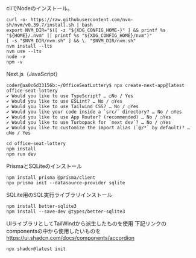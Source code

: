 cliでNodeのインストール。

``` 
curl -o- https://raw.githubusercontent.com/nvm-sh/nvm/v0.39.7/install.sh | bash
export NVM_DIR="$([ -z "${XDG_CONFIG_HOME-}" ] && printf %s "${HOME}/.nvm" || printf %s "${XDG_CONFIG_HOME}/nvm")"
[ -s "$NVM_DIR/nvm.sh" ] && \. "$NVM_DIR/nvm.sh"
nvm install --lts
nvm use --lts
node -v
npm -v
```

Next.js（JavaScript）
``` 
coder@aa0c6d33156b:~/OfficeSeatLottery$ npx create-next-app@latest office-seat-lottery
✔ Would you like to use TypeScript? … ○No / Yes
✔ Would you like to use ESLint? … No / ○Yes
✔ Would you like to use Tailwind CSS? … No / ○Yes
✔ Would you like your code inside a `src/` directory? … No / ○Yes
✔ Would you like to use App Router? (recommended) … No / ○Yes
✔ Would you like to use Turbopack for `next dev`? … No / ○Yes
✔ Would you like to customize the import alias (`@/*` by default)? … ○No / Yes

cd office-seat-lottery
npm install
npm run dev
```

PrismaとSQLiteのインストール
``` 
npm install prisma @prisma/client
npx prisma init --datasource-provider sqlite
```

SQLite用のSQL実行ライブラリインストール
``` 
npm install better-sqlite3
npm install --save-dev @types/better-sqlite3
```

UIライブラリとしてTailWindから派生したものを使用
下記リンクのcomponentsの中から使用したいものを
https://ui.shadcn.com/docs/components/accordion
``` 
npx shadcn@latest init
```